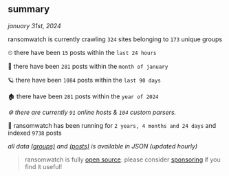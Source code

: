 
## summary
_january 31st, 2024_

ransomwatch is currently crawling `324` sites belonging to `173` unique groups

⏲ there have been `15` posts within the `last 24 hours`

🦈 there have been `281` posts within the `month of january`

🪐 there have been `1084` posts within the `last 90 days`

🏚 there have been `281` posts within the `year of 2024`

_⚙️ there are currently `91` online hosts & `104` custom parsers._

🦕 ransomwatch has been running for `2 years, 4 months and 24 days` and indexed `9738` posts

_all data  [(groups)](http://ransomwhat.telemetry.ltd/groups) and [(posts)](http://ransomwhat.telemetry.ltd/posts) is available in JSON (updated hourly)_

> ransomwatch is fully [open source](https://github.com/joshhighet/ransomwatch#ransomwatch--). please consider [sponsoring](https://github.com/sponsors/joshhighet) if you find it useful!
